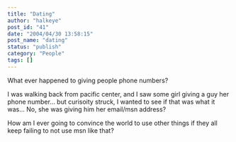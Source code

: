 ```yaml
---
title: "Dating"
author: "halkeye"
post_id: "41"
date: "2004/04/30 13:58:15"
post_name: "dating"
status: "publish"
category: "People"
tags: []
---
```


What ever happened to giving people phone numbers?  

I was walking back from pacific center, and I saw some girl giving a guy her phone number... but curisoity struck, I wanted to see if that was what it was... No, she was giving him her email/msn address?

How am I ever going to convince the world to use other things if they all keep failing to not use msn like that?